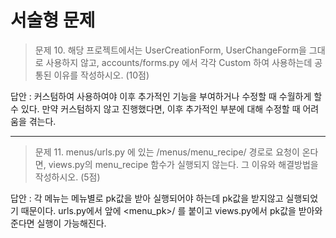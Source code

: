 # 서술형 문제

> 문제 10. 해당 프로젝트에서는 UserCreationForm, UserChangeForm을 그대로 사용하지 않고,
> accounts/forms.py 에서 각각 Custom 하여 사용하는데 공통된 이유를 작성하시오. (10점)

답안 : 커스텀하여 사용하여야 이후 추가적인 기능을 부여하거나 수정할 때 수월하게 할 수 있다. 만약 커스텀하지 않고 진행했다면, 이후 추가적인 부분에 대해 수정할 때 어려움을 겪는다.



---------

> 문제 11. menus/urls.py 에 있는 /menus/menu_recipe/ 경로로 요청이 온다면, views.py의 menu_recipe 함수가 실행되지 않는다.
> 그 이유와 해결방법을 작성하시오. (5점)

답안 : 각 메뉴는 메뉴별로 pk값을 받아 실행되어야 하는데 pk값을 받지않고 실행되었기 때문이다.
        urls.py에서 앞에 <menu_pk>/ 를 붙이고 views.py에서 pk값을 받아와준다면 실행이 가능해진다.




